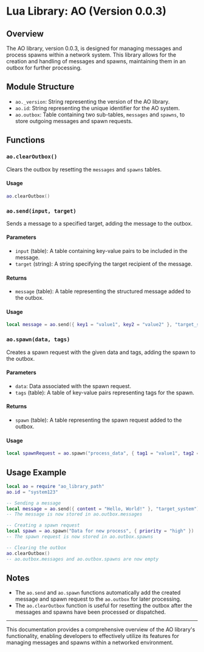 # Lua Library: AO (Version 0.0.3)

## Overview
The AO library, version 0.0.3, is designed for managing messages and process spawns within a network system. This library allows for the creation and handling of messages and spawns, maintaining them in an outbox for further processing.

## Module Structure
- `ao._version`: String representing the version of the AO library.
- `ao.id`: String representing the unique identifier for the AO system.
- `ao.outbox`: Table containing two sub-tables, `messages` and `spawns`, to store outgoing messages and spawn requests.

## Functions

### `ao.clearOutbox()`
Clears the outbox by resetting the `messages` and `spawns` tables.

#### Usage
```lua
ao.clearOutbox()
```

### `ao.send(input, target)`
Sends a message to a specified target, adding the message to the outbox.

#### Parameters
- `input` (table): A table containing key-value pairs to be included in the message.
- `target` (string): A string specifying the target recipient of the message.

#### Returns
- `message` (table): A table representing the structured message added to the outbox.

#### Usage
```lua
local message = ao.send({ key1 = "value1", key2 = "value2" }, "target_system")
```

### `ao.spawn(data, tags)`
Creates a spawn request with the given data and tags, adding the spawn to the outbox.

#### Parameters
- `data`: Data associated with the spawn request.
- `tags` (table): A table of key-value pairs representing tags for the spawn.

#### Returns
- `spawn` (table): A table representing the spawn request added to the outbox.

#### Usage
```lua
local spawnRequest = ao.spawn("process_data", { tag1 = "value1", tag2 = "value2" })
```

## Usage Example
```lua
local ao = require "ao_library_path"
ao.id = "system123"

-- Sending a message
local message = ao.send({ content = "Hello, World!" }, "target_system")
-- The message is now stored in ao.outbox.messages

-- Creating a spawn request
local spawn = ao.spawn("Data for new process", { priority = "high" })
-- The spawn request is now stored in ao.outbox.spawns

-- Clearing the outbox
ao.clearOutbox()
-- ao.outbox.messages and ao.outbox.spawns are now empty
```

## Notes
- The `ao.send` and `ao.spawn` functions automatically add the created message and spawn request to the `ao.outbox` for later processing.
- The `ao.clearOutbox` function is useful for resetting the outbox after the messages and spawns have been processed or dispatched.

---

This documentation provides a comprehensive overview of the AO library's functionality, enabling developers to effectively utilize its features for managing messages and spawns within a networked environment.